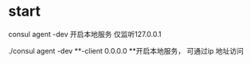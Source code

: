 # start

&#x20;consul agent -dev  开启本地服务 仅监听127.0.0.1

&#x20;./consul agent -dev  **-client 0.0.0.0  **开启本地服务， 可通过ip 地址访问
